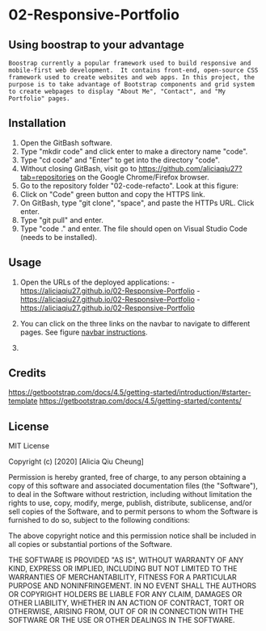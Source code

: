 # 02-Responsive-Portfolio

## Using boostrap to your advantage

    Boostrap currently a popular framework used to build responsive and mobile-first web development.  It contains front-end, open-source CSS framework used to create websites and web apps. In this project, the purpose is to take advantage of Bootstrap components and grid system to create webpages to display "About Me", "Contact", and "My Portfolio" pages. 




## Installation
1) Open the GitBash software.
2) Type "mkdir code" and click enter to make a directory name "code".
3) Type "cd code" and "Enter" to get into the directory "code".
4) Without closing GitBash, visit go to https://github.com/aliciaqiu27?tab=repositories on the Google Chrome/Firefox browser.
5) Go to the repository folder "02-code-refacto". Look at this figure: 
6) Click on "Code" green button and copy the HTTPS link. 
7) On GitBash, type "git clone", "space", and paste the HTTPs URL. Click enter.
8) Type "git pull" and enter. 
9) Type "code ." and enter. The file should open on Visual Studio Code (needs to be installed). 


## Usage 

1) Open the URLs of the deployed applications:
    -https://aliciaqiu27.github.io/02-Responsive-Portfolio
    -https://aliciaqiu27.github.io/02-Responsive-Portfolio
    -https://aliciaqiu27.github.io/02-Responsive-Portfolio


1) You can click on the three links on the navbar to navigate to different pages. See figure [navbar instructions](Images/Usage1.PNG).
2)

## Credits

https://getbootstrap.com/docs/4.5/getting-started/introduction/#starter-template
https://getbootstrap.com/docs/4.5/getting-started/contents/

## License

MIT License

Copyright (c) [2020] [Alicia Qiu Cheung]

Permission is hereby granted, free of charge, to any person obtaining a copy
of this software and associated documentation files (the "Software"), to deal
in the Software without restriction, including without limitation the rights
to use, copy, modify, merge, publish, distribute, sublicense, and/or sell
copies of the Software, and to permit persons to whom the Software is
furnished to do so, subject to the following conditions:

The above copyright notice and this permission notice shall be included in all
copies or substantial portions of the Software.

THE SOFTWARE IS PROVIDED "AS IS", WITHOUT WARRANTY OF ANY KIND, EXPRESS OR
IMPLIED, INCLUDING BUT NOT LIMITED TO THE WARRANTIES OF MERCHANTABILITY,
FITNESS FOR A PARTICULAR PURPOSE AND NONINFRINGEMENT. IN NO EVENT SHALL THE
AUTHORS OR COPYRIGHT HOLDERS BE LIABLE FOR ANY CLAIM, DAMAGES OR OTHER
LIABILITY, WHETHER IN AN ACTION OF CONTRACT, TORT OR OTHERWISE, ARISING FROM,
OUT OF OR IN CONNECTION WITH THE SOFTWARE OR THE USE OR OTHER DEALINGS IN THE
SOFTWARE.
